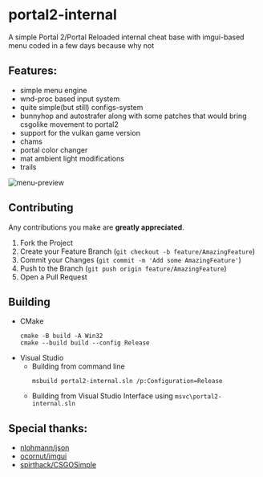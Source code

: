 # portal2-internal

A simple Portal 2/Portal Reloaded internal cheat base with imgui-based menu coded in a few days because why not

## Features:
 - simple menu engine
 - wnd-proc based input system
 - quite simple(but still) configs-system
 - bunnyhop and autostrafer along with some patches that would bring csgolike movement to portal2
 - support for the vulkan game version
 - chams
 - portal color changer
 - mat ambient light modifications
 - trails

![menu-preview](https://i.imgur.com/RqOjrqH.png)

## Contributing

Any contributions you make are **greatly appreciated**.

1. Fork the Project
2. Create your Feature Branch (`git checkout -b feature/AmazingFeature`)
3. Commit your Changes (`git commit -m 'Add some AmazingFeature'`)
4. Push to the Branch (`git push origin feature/AmazingFeature`)
5. Open a Pull Request

## Building

- CMake
	```commandline
	cmake -B build -A Win32
	cmake --build build --config Release
	```
- Visual Studio
	- Building from command line
		```commandline
		msbuild portal2-internal.sln /p:Configuration=Release
		```
	- Building from Visual Studio Interface using `msvc\portal2-internal.sln`

## Special thanks:
- [nlohmann/json](https://github.com/nlohmann/json)
- [ocornut/imgui](https://github.com/ocornut/imgui)
- [spirthack/CSGOSimple](https://github.com/spirthack/CSGOSimple)
